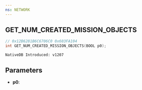```yaml
---
ns: NETWORK
---
```

## GET_NUM_CREATED_MISSION_OBJECTS

```c
// 0x12B6281B6C6706C0 0x603FA104
int GET_NUM_CREATED_MISSION_OBJECTS(BOOL p0);
```

```
NativeDB Introduced: v1207
```

## Parameters
* **p0**:
